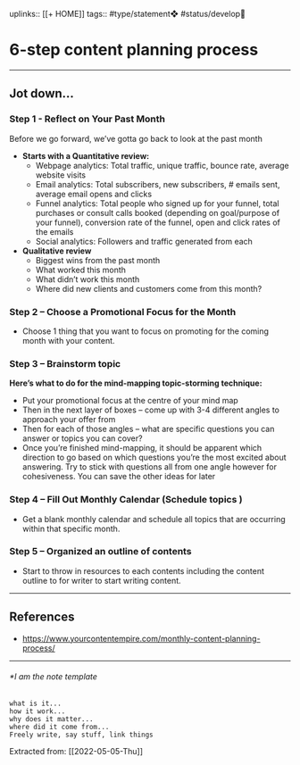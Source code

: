 uplinks:: [[+ HOME]]
tags:: #type/statement❖ #status/develop🔧 

# 6-step content planning process
---
## Jot down...
### Step 1 - Reflect on Your Past Month
Before we go forward, we’ve gotta go back to look at the past month
- **Starts with a Quantitative review:**
	- Webpage analytics: Total traffic, unique traffic, bounce rate, average website visits
	- Email analytics: Total subscribers, new subscribers, # emails sent, average email opens and clicks 
	- Funnel analytics: Total people who signed up for your funnel, total purchases or consult calls booked (depending on goal/purpose of your funnel), conversion rate of the funnel, open and click rates of the emails
	- Social analytics: Followers and traffic generated from each
- **Qualitative review**
	- Biggest wins from the past month 
	- What worked this month
	- What didn’t work this month
	- Where did new clients and customers come from this month?

### Step 2 – Choose a Promotional Focus for the Month
- Choose 1 thing that you want to focus on promoting for the coming month with your content.

### **Step 3 – Brainstorm topic**
**Here’s what to do for the mind-mapping topic-storming technique:**
- Put your promotional focus at the centre of your mind map
- Then in the next layer of boxes – come up with 3-4 different angles to approach your offer from
- Then for each of those angles – what are specific questions you can answer or topics you can cover? 
- Once you’re finished mind-mapping, it should be apparent which direction to go based on which questions you’re the most excited about answering. Try to stick with questions all from one angle however for cohesiveness. You can save the other ideas for later

### **Step 4 – Fill Out Monthly Calendar**  (Schedule topics ) 
- Get a blank monthly calendar and schedule all topics that are occurring within that specific month.

### **Step 5 – Organized an outline of  contents**
- Start to throw in resources to each contents including the content outline to for writer to start writing content.

---
## References
- https://www.yourcontentempire.com/monthly-content-planning-process/
---
###### *I am the note template
	what is it...
	how it work...
	why does it matter...
	where did it come from...
	Freely write, say stuff, link things
Extracted from: [[2022-05-05-Thu]]